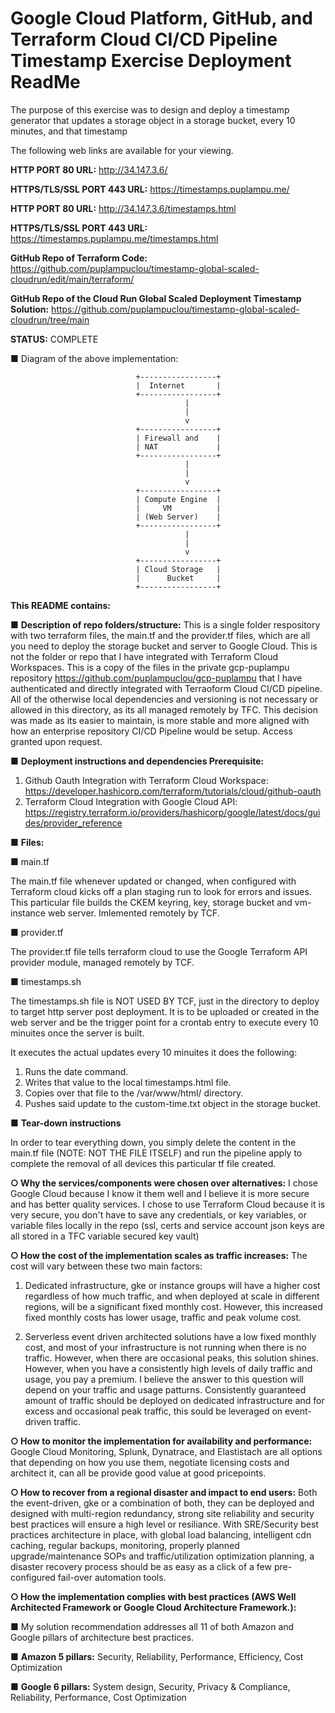 <h1><b>Google Cloud Platform, GitHub, and Terraform Cloud CI/CD Pipeline Timestamp Exercise Deployment ReadMe</b></h1>

The purpose of this exercise was to design and deploy a timestamp generator that updates a storage object in a storage bucket, every 10 minutes, and that timestamp 

The following web links are available for your viewing.

<b>HTTP PORT 80 URL:</b>  http://34.147.3.6/

<b>HTTPS/TLS/SSL PORT 443 URL:</b> https://timestamps.puplampu.me/

<b>HTTP PORT 80 URL:</b>  http://34.147.3.6/timestamps.html

<b>HTTPS/TLS/SSL PORT 443 URL:</b> https://timestamps.puplampu.me/timestamps.html

<b>GitHub Repo of Terraform Code:</b>  https://github.com/puplampuclou/timestamp-global-scaled-cloudrun/edit/main/terraform/

<b>GitHub Repo of the Cloud Run Global Scaled Deployment Timestamp Solution:</b>  https://github.com/puplampuclou/timestamp-global-scaled-cloudrun/tree/main

<b>STATUS:</b>  COMPLETE

■ Diagram of the above implementation:

                                +-----------------+
                                |  Internet       |
                                +-----------------+
                                           |
                                           |
                                           v
                                +-----------------+
                                | Firewall and    |
                                | NAT             |
                                +-----------------+
                                           |
                                           |
                                           v
                                +-----------------+
                                | Compute Engine  |
                                |     VM          |
                                | (Web Server)    |
                                +-----------------+
                                           |
                                           |
                                           v
                                +-----------------+
                                | Cloud Storage   |
                                |      Bucket     |
                                +-----------------+
<b>This README contains:</b>

■ <b>Description of repo folders/structure:</b>  This is a single folder respository with two terraform files, the main.tf and the provider.tf files, which are all you need to deploy the storage bucket and server to Google Cloud.  This is not the folder or repo that I have integrated with Terraform Cloud Workspaces.  This is a copy of the files in the private gcp-puplampu repository https://github.com/puplampuclou/gcp-puplampu that I have authenticated and directly integrated with Terraoform Cloud CI/CD pipeline.  All of the otherwise local dependencies and versioning is not necessary or allowed in this directory, as its all managed remotely by TFC.  This decision was made as its easier to maintain, is more stable and more aligned with how an enterprise repository CI/CD Pipeline would be setup.  Access granted upon request.

■ <b>Deployment instructions and dependencies
Prerequisite:</b>
1. Github Oauth Integration with Terraform Cloud Workspace:  https://developer.hashicorp.com/terraform/tutorials/cloud/github-oauth
2. Terraform Cloud Integration with Google Cloud API: https://registry.terraform.io/providers/hashicorp/google/latest/docs/guides/provider_reference

■ <b>Files:</b>

■ main.tf

The main.tf file whenever updated or changed, when configured with Terraform cloud kicks off a plan staging run to look for errors and issues.  This particular file builds the CKEM keyring, key, storage bucket and vm-instance web server.  Imlemented remotely by TCF.

■ provider.tf

The provider.tf file tells terraform cloud to use the Google Terraform API provider module, managed remotely by TCF.

■ timestamps.sh

The timestamps.sh file is NOT USED BY TCF, just in the directory to deploy to target http server post deployment. It is to be uploaded or created in the web server and be the trigger point for a crontab entry to execute every 10 minuites once the server is built.

It executes the actual updates every 10 minuites it does the following:
1.	Runs the date command.
2.	Writes that value to the local timestamps.html file.  
3.	Copies over that file to the /var/www/html/ directory.
4.	Pushes said update to the custom-time.txt object in the storage bucket.

■ <b>Tear-down instructions</b>

In order to tear everything down, you simply delete the content in the main.tf file (NOTE:  NOT THE FILE ITSELF) and run the pipeline apply to complete the removal of all devices this particular tf file created.

<b>○ Why the services/components were chosen over alternatives:</b>  I chose Google Cloud because I know it them well and I believe it is more secure and has better quality services.  I chose to use Terraform Cloud because it is very secure, you don't have to save any credentials, or key variables, or variable files locally in the repo (ssl, certs and service account json keys are all stored in a TFC variable secured key vault) 

<b>○ How the cost of the implementation scales as traffic increases:</b>  The cost will vary between these two main factors:

1. Dedicated infrastructure, gke or instance groups will have a higher cost regardless of how much traffic, and when deployed at scale in different regions, will be a significant fixed monthly cost.  However, this increased fixed monthly costs has lower usage, traffic and peak volume cost.

2.  Serverless event driven architected solutions have a low fixed monthly cost, and most of your infrastructure is not running when there is no traffic.  However, when there are occasional peaks, this solution shines.  However, when you have a consistently high levels of daily traffic and usage, you pay a premium.
I believe the answer to this question will depend on your traffic and usage patturns.  Consistently guaranteed amount of traffic should be deployed on dedicated infrastructure and for excess and occasional peak traffic, this sould be leveraged on event-driven traffic.

<b>○ How to monitor the implementation for availability and performance:</b>  Google Cloud Monitoring, Splunk, Dynatrace, and Elastistach are all options that depending on how you use them, negotiate licensing costs and architect it, can all be provide good value at good pricepoints.

<b>○ How to recover from a regional disaster and impact to end users:</b>  Both the event-driven, gke or a combination of both, they can be deployed and designed with multi-region redundancy, strong site reliability and security best practices will ensure a high level or resiliance.  With SRE/Security best practices architecture in place, with global load balancing, intelligent cdn caching, regular backups, monitoring, properly planned upgrade/maintenance SOPs and traffic/utilization optimization planning, a disaster recovery process should be as easy as a click of a few pre-configured fail-over automation tools.

<b>○ How the implementation complies with best practices (AWS Well Architected
Framework or Google Cloud Architecture Framework.):</b>  

■ My solution recommendation addresses all 11 of both Amazon and Google pillars of architecture best practices.  

■ <b>Amazon 5 pillars:</b> Security, Reliability, Performance, Efficiency, Cost Optimization	

■ <b>Google 6 pillars:</b> System design, Security, Privacy & Compliance, Reliability, Performance, Cost Optimization

